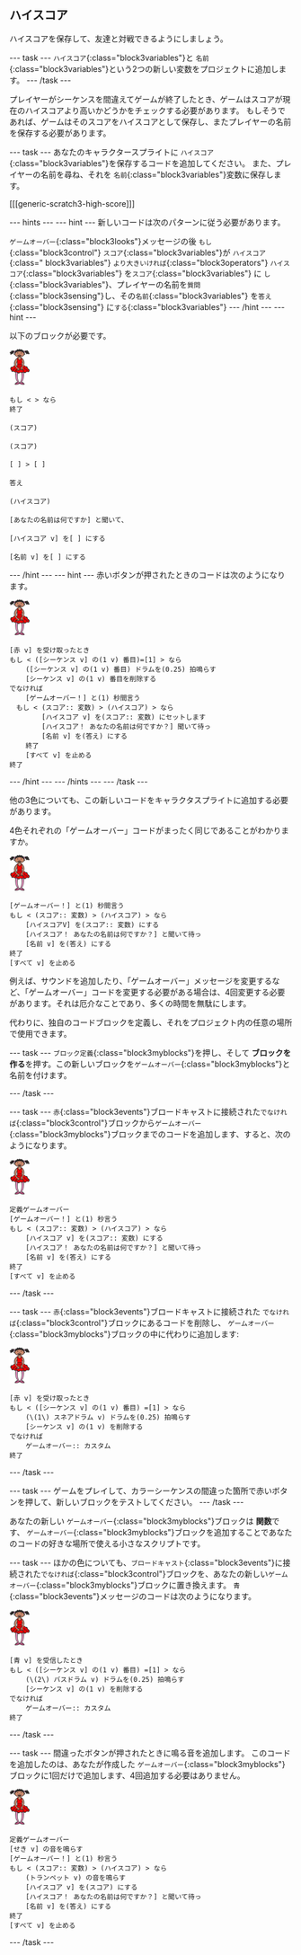 ## ハイスコア

ハイスコアを保存して、友達と対戦できるようにしましょう。

\--- task \--- `ハイスコア`{:class="block3variables"}と `名前`{:class="block3variables"}という2つの新しい変数をプロジェクトに追加します。 \--- /task \---

プレイヤーがシーケンスを間違えてゲームが終了したとき、ゲームはスコアが現在のハイスコアより高いかどうかをチェックする必要があります。 もしそうであれば、ゲームはそのスコアをハイスコアとして保存し、またプレイヤーの名前を保存する必要があります。

\--- task \--- あなたのキャラクタースプライトに `ハイスコア`{:class="block3variables"}を保存するコードを追加してください。 また、プレイヤーの名前を尋ね、それを `名前`{:class="block3variables"}変数に保存します。

[[[generic-scratch3-high-score]]]

\--- hints \--- \--- hint \--- 新しいコードは次のパターンに従う必要があります。

`ゲームオーバー`{:class="block3looks"}メッセージの後 `もし`{:class="block3control"} `スコア`{:class="block3variables"}が `ハイスコア`{:class=" block3variables"} `より大きいければ`{:class="block3operators"} `ハイスコア`{:class="block3variables"} を`スコア`{:class="block3variables"} に `し`{:class="block3variables"}、プレイヤーの名前を`質問`{:class="block3sensing"}し、その`名前`{:class="block3variables"} を`答え`{:class="block3sensing"} に`する`{:class="block3variables"} \--- /hint \--- \--- hint \---

以下のブロックが必要です。

![バレリーナ](images/ballerina.png)

```blocks3
もし < > なら
終了

(スコア)

(スコア)

[ ] > [ ]

答え

(ハイスコア)

[あなたの名前は何ですか] と聞いて、

[ハイスコア v] を[ ] にする

[名前 v] を[ ] にする 
```

\--- /hint \--- \--- hint \--- 赤いボタンが押されたときのコードは次のようになります。

![バレリーナ](images/ballerina.png)

```blocks3
[赤 v] を受け取ったとき
もし < ([シーケンス v] の(1 v) 番目)=[1] > なら
    ([シーケンス v] の(1 v) 番目) ドラムを(0.25) 拍鳴らす
    [シーケンス v] の(1 v) 番目を削除する
でなければ
    [ゲームオーバー！] と(1) 秒間言う
　もし < (スコア:: 変数) > (ハイスコア) > なら
        [ハイスコア v] を(スコア:: 変数) にセットします
        [ハイスコア！ あなたの名前は何ですか？] 聞いて待っ
        [名前 v] を(答え) にする
    終了
    [すべて v] を止める
終了
```

\--- /hint \--- \--- /hints \--- \--- /task \---

他の3色についても、この新しいコードをキャラクタスプライトに追加する必要があります。

4色それぞれの「ゲームオーバー」コードがまったく同じであることがわかりますか。

![バレリーナ](images/ballerina.png)

```blocks3
[ゲームオーバー！] と(1) 秒間言う
もし < (スコア:: 変数) > (ハイスコア) > なら
    [ハイスコアV] を(スコア:: 変数) にする
    [ハイスコア！ あなたの名前は何ですか？] と聞いて待っ
    [名前 v] を(答え) にする
終了
[すべて v] を止める
```

例えば、サウンドを追加したり、「ゲームオーバー」メッセージを変更するなど、「ゲームオーバー」コードを変更する必要がある場合は、4回変更する必要があります。それは厄介なことであり、多くの時間を無駄にします。

代わりに、独自のコードブロックを定義し、それをプロジェクト内の任意の場所で使用できます。

\--- task \--- `ブロック定義`{:class="block3myblocks"}を押し、そして **ブロックを作る**を押す。この新しいブロックを`ゲームオーバー`{:class="block3myblocks"}と名前を付けます。

\--- /task \---

\--- task \--- `赤`{:class="block3events"}ブロードキャストに接続された`でなければ`{:class="block3control"}ブロックから`ゲームオーバー`{:class="block3myblocks"}ブロックまでのコードを追加します、すると、次のようになります。

![バレリーナ](images/ballerina.png)

```blocks3
定義ゲームオーバー
[ゲームオーバー！] と(1) 秒言う
もし < (スコア:: 変数) > (ハイスコア) > なら
    [ハイスコア v] を(スコア:: 変数) にする
    [ハイスコア！ あなたの名前は何ですか？] と聞いて待っ
    [名前 v] を(答え) にする
終了
[すべて v] を止める
```

\--- /task \---

\--- task \--- `赤`{:class="block3events"}ブロードキャストに接続された `でなければ`{:class="block3control"}ブロックにあるコードを削除し、 `ゲームオーバー`{:class="block3myblocks"}ブロックの中に代わりに追加します:

![バレリーナ](images/ballerina.png)

```blocks3
[赤 v] を受け取ったとき
もし < ([シーケンス v] の(1 v) 番目) =[1] > なら
    (\(1\) スネアドラム v) ドラムを(0.25) 拍鳴らす
    [シーケンス v] の(1 v) を削除する 
でなければ
    ゲームオーバー:: カスタム
終了
```

\--- /task \---

\--- task \--- ゲームをプレイして、カラーシーケンスの間違った箇所で赤いボタンを押して、新しいブロックをテストしてください。 \--- /task \---

あなたの新しい `ゲームオーバー`{:class="block3myblocks"}ブロックは **関数**です、 `ゲームオーバー`{:class="block3myblocks"}ブロックを追加することであなたのコードの好きな場所で使える小さなスクリプトです。

\--- task \--- ほかの色についても、`ブロードキャスト`{:class="block3events"}に接続された`でなければ`{:class="block3control"}ブロックを、あなたの新しい`ゲームオーバー`{:class="block3myblocks"}ブロックに置き換えます。 `青`{:class="block3events"}メッセージのコードは次のようになります。

![バレリーナ](images/ballerina.png)

```blocks3
[青 v] を受信したとき
もし < ([シーケンス v] の(1 v) 番目) =[1] > なら
    (\(2\) バスドラム v) ドラムを(0.25) 拍鳴らす
    [シーケンス v] の(1 v) を削除する
でなければ
    ゲームオーバー:: カスタム
終了
```

\--- /task \---

\--- task \--- 間違ったボタンが押されたときに鳴る音を追加します。 このコードを追加したのは、あなたが作成した `ゲームオーバー`{:class="block3myblocks"}ブロックに1回だけで追加します、4回追加する必要はありません。

![バレリーナ](images/ballerina.png)

```blocks3
定義ゲームオーバー
[せき v] の音を鳴らす
[ゲームオーバー！] と(1) 秒言う
もし < (スコア:: 変数) > (ハイスコア) > なら
    (トランペット v) の音を鳴らす
    [ハイスコア v] を(スコア) にする
    [ハイスコア！ あなたの名前は何ですか？] と聞いて待っ
    [名前 v] を(答え) にする
終了
[すべて v] を止める
```

\--- /task \---